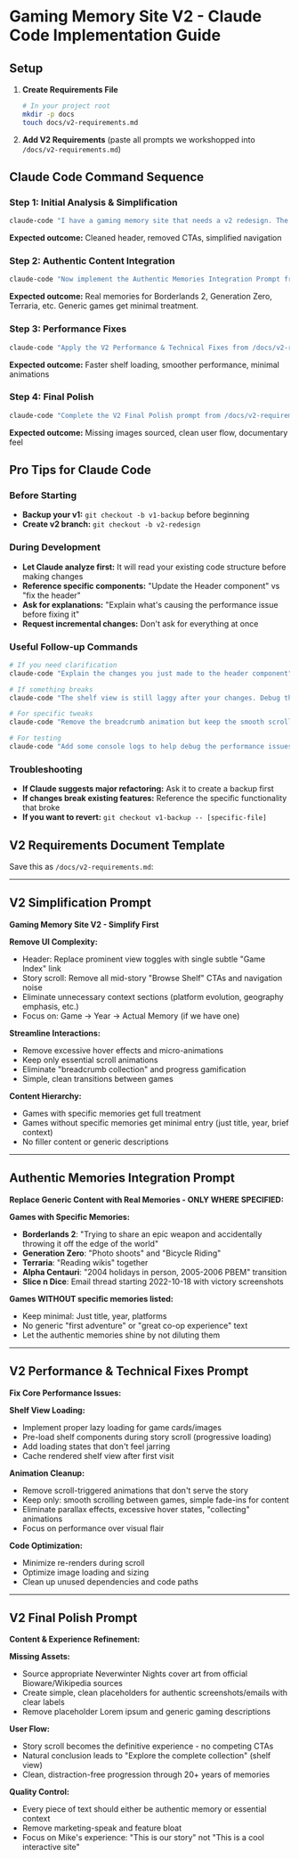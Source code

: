 # Gaming Memory Site V2 - Claude Code Implementation Guide

## Setup

1. **Create Requirements File**

   ```bash
   # In your project root
   mkdir -p docs
   touch docs/v2-requirements.md
   ```

2. **Add V2 Requirements** (paste all prompts we workshopped into `/docs/v2-requirements.md`)

## Claude Code Command Sequence

### Step 1: Initial Analysis & Simplification

```bash
claude-code "I have a gaming memory site that needs a v2 redesign. The requirements are in /docs/v2-requirements.md. Start by analyzing the current codebase and implementing the V2 Simplification Prompt - focus on removing UI complexity and streamlining interactions."
```

**Expected outcome:** Cleaned header, removed CTAs, simplified navigation

### Step 2: Authentic Content Integration

```bash
claude-code "Now implement the Authentic Memories Integration Prompt from /docs/v2-requirements.md - replace generic content with real memories, but only where we have specific ones listed. Don't add generic filler content."
```

**Expected outcome:** Real memories for Borderlands 2, Generation Zero, Terraria, etc. Generic games get minimal treatment.

### Step 3: Performance Fixes

```bash
claude-code "Apply the V2 Performance & Technical Fixes from /docs/v2-requirements.md - specifically fix the shelf view loading lag and clean up unnecessary animations."
```

**Expected outcome:** Faster shelf loading, smoother performance, minimal animations

### Step 4: Final Polish

```bash
claude-code "Complete the V2 Final Polish prompt from /docs/v2-requirements.md - handle missing assets like Neverwinter Nights cover art and ensure the user flow creates a documentary experience."
```

**Expected outcome:** Missing images sourced, clean user flow, documentary feel

## Pro Tips for Claude Code

### Before Starting

- **Backup your v1:** `git checkout -b v1-backup` before beginning
- **Create v2 branch:** `git checkout -b v2-redesign`

### During Development

- **Let Claude analyze first:** It will read your existing code structure before making changes
- **Reference specific components:** "Update the Header component" vs "fix the header"
- **Ask for explanations:** "Explain what's causing the performance issue before fixing it"
- **Request incremental changes:** Don't ask for everything at once

### Useful Follow-up Commands

```bash
# If you need clarification
claude-code "Explain the changes you just made to the header component"

# If something breaks
claude-code "The shelf view is still laggy after your changes. Debug the loading issue step by step"

# For specific tweaks
claude-code "Remove the breadcrumb animation but keep the smooth scrolling between games"

# For testing
claude-code "Add some console logs to help debug the performance issues"
```

### Troubleshooting

- **If Claude suggests major refactoring:** Ask it to create a backup first
- **If changes break existing features:** Reference the specific functionality that broke
- **If you want to revert:** `git checkout v1-backup -- [specific-file]`

## V2 Requirements Document Template

Save this as `/docs/v2-requirements.md`:

---

## V2 Simplification Prompt

**Gaming Memory Site V2 - Simplify First**

**Remove UI Complexity:**

- Header: Replace prominent view toggles with single subtle "Game Index" link
- Story scroll: Remove all mid-story "Browse Shelf" CTAs and navigation noise
- Eliminate unnecessary context sections (platform evolution, geography emphasis, etc.)
- Focus on: Game → Year → Actual Memory (if we have one)

**Streamline Interactions:**

- Remove excessive hover effects and micro-animations
- Keep only essential scroll animations
- Eliminate "breadcrumb collection" and progress gamification
- Simple, clean transitions between games

**Content Hierarchy:**

- Games with specific memories get full treatment
- Games without specific memories get minimal entry (just title, year, brief context)
- No filler content or generic descriptions

---

## Authentic Memories Integration Prompt

**Replace Generic Content with Real Memories - ONLY WHERE SPECIFIED:**

**Games with Specific Memories:**

- **Borderlands 2**: "Trying to share an epic weapon and accidentally throwing it off the edge of the world"
- **Generation Zero**: "Photo shoots" and "Bicycle Riding"
- **Terraria**: "Reading wikis" together
- **Alpha Centauri**: "2004 holidays in person, 2005-2006 PBEM" transition
- **Slice n Dice**: Email thread starting 2022-10-18 with victory screenshots

**Games WITHOUT specific memories listed:**

- Keep minimal: Just title, year, platforms
- No generic "first adventure" or "great co-op experience" text
- Let the authentic memories shine by not diluting them

---

## V2 Performance & Technical Fixes Prompt

**Fix Core Performance Issues:**

**Shelf View Loading:**

- Implement proper lazy loading for game cards/images
- Pre-load shelf components during story scroll (progressive loading)
- Add loading states that don't feel jarring
- Cache rendered shelf view after first visit

**Animation Cleanup:**

- Remove scroll-triggered animations that don't serve the story
- Keep only: smooth scrolling between games, simple fade-ins for content
- Eliminate parallax effects, excessive hover states, "collecting" animations
- Focus on performance over visual flair

**Code Optimization:**

- Minimize re-renders during scroll
- Optimize image loading and sizing
- Clean up unused dependencies and code paths

---

## V2 Final Polish Prompt

**Content & Experience Refinement:**

**Missing Assets:**

- Source appropriate Neverwinter Nights cover art from official Bioware/Wikipedia sources
- Create simple, clean placeholders for authentic screenshots/emails with clear labels
- Remove placeholder Lorem ipsum and generic gaming descriptions

**User Flow:**

- Story scroll becomes the definitive experience - no competing CTAs
- Natural conclusion leads to "Explore the complete collection" (shelf view)
- Clean, distraction-free progression through 20+ years of memories

**Quality Control:**

- Every piece of text should either be authentic memory or essential context
- Remove marketing-speak and feature bloat
- Focus on Mike's experience: "This is our story" not "This is a cool interactive site"
